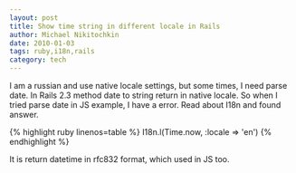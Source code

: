 ```yaml
---
layout: post
title: Show time string in different locale in Rails
author: Michael Nikitochkin
date: 2010-01-03
tags: ruby,i18n,rails
category: tech
---
```



I am a russian and use native locale settings, but some times, I need parse date. In Rails 2.3 method date to string return in native locale. So when I tried parse date in JS example, I have a error. Read about I18n and found answer.

{% highlight ruby linenos=table %}
I18n.l(Time.now, :locale => 'en')
{% endhighlight %}

It is return datetime in rfc832 format, which used in JS too.

